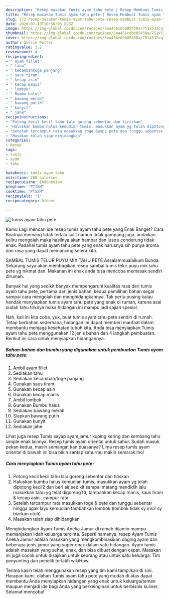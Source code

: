 ```yaml
---
description: "Resep masakan Tumis ayam tahu pete | Resep Membuat Tumis ayam tahu pete Yang Bikin Ngiler"
title: "Resep masakan Tumis ayam tahu pete | Resep Membuat Tumis ayam tahu pete Yang Bikin Ngiler"
slug: 272-resep-masakan-tumis-ayam-tahu-pete-resep-membuat-tumis-ayam-tahu-pete-yang-bikin-ngiler
date: 2020-07-10T10:56:05.823Z
image: https://img-global.cpcdn.com/recipes/5ea456cdbb85450a/751x532cq70/tumis-ayam-tahu-pete-foto-resep-utama.jpg
thumbnail: https://img-global.cpcdn.com/recipes/5ea456cdbb85450a/751x532cq70/tumis-ayam-tahu-pete-foto-resep-utama.jpg
cover: https://img-global.cpcdn.com/recipes/5ea456cdbb85450a/751x532cq70/tumis-ayam-tahu-pete-foto-resep-utama.jpg
author: Gussie Potter
ratingvalue: 3.2
reviewcount: 4
recipeingredient:
- " ayam fillet"
- " tahu"
- " kecambahtoge panjang"
- " saus tiram"
- " kecap asin"
- " kecap manis"
- " lombok"
- " Bumbu halus"
- " bawang merah"
- " bawang putih"
- " kunyit"
- " jahe"
recipeinstructions:
- "Potong kecil kecil tahu lalu goreng sebentar dan tiriskan"
- "Haluskan bumbu halus kemudian tumis, masukkan ayam yg telah dipotong kecil2 dan beri air sedikit sampai matang mendidih lalu masukkan tahu yg telat digoreng td, tambahkan kecap manis, saus tiram &amp; kecap asin.. campur rata"
- "Setelah tercampur rata masukkan toge &amp; pete dan tunggu sebentar hingga agak layu kemudian tambahkan lombok (lombok tidak sy iris2 sy biarkan utuh)"
- "Masakan telah siap dihidangkan"
categories:
- Resep
tags:
- tumis
- ayam
- tahu

katakunci: tumis ayam tahu 
nutrition: 260 calories
recipecuisine: Indonesian
preptime: "PT18M"
cooktime: "PT52M"
recipeyield: "1"
recipecategory: Dinner

---
```



![Tumis ayam tahu pete](https://img-global.cpcdn.com/recipes/5ea456cdbb85450a/751x532cq70/tumis-ayam-tahu-pete-foto-resep-utama.jpg)

Kamu Lagi mencari ide resep tumis ayam tahu pete yang Enak Banget? Cara Buatnya memang tidak terlalu sulit namun tidak gampang juga. andaikan keliru mengolah maka hasilnya akan hambar dan justru cenderung tidak enak. Padahal tumis ayam tahu pete yang enak harusnya sih punya aroma dan rasa yang dapat memancing selera kita.

SAMBAL TUMIS TELUR PUYU MIX TAHU PETE Assalammualaikum Bunda. Sekarang saya akan membagikan resep sambal tumis telur puyu mix tahu pete yg nikmat dan. Makanan ini enak anda bisa mencoba memasak sendiri dirumah.

Banyak hal yang sedikit banyak mempengaruhi kualitas rasa dari tumis ayam tahu pete, pertama dari jenis bahan, kedua pemilihan bahan segar sampai cara mengolah dan menghidangkannya. Tak perlu pusing kalau hendak menyiapkan tumis ayam tahu pete yang enak di rumah, karena asal sudah tahu triknya maka hidangan ini mampu jadi sajian spesial.


Nah, kali ini kita coba, yuk, buat tumis ayam tahu pete sendiri di rumah. Tetap berbahan sederhana, hidangan ini dapat memberi manfaat dalam membantu menjaga kesehatan tubuh kita. Anda bisa menyiapkan Tumis ayam tahu pete menggunakan 12 jenis bahan dan 4 langkah pembuatan. Berikut ini cara untuk menyiapkan hidangannya.

<!--inarticleads1-->

##### Bahan-bahan dan bumbu yang digunakan untuk pembuatan Tumis ayam tahu pete:

1. Ambil  ayam fillet
1. Sediakan  tahu
1. Sediakan  kecambah/toge panjang
1. Gunakan  saus tiram
1. Gunakan  kecap asin
1. Gunakan  kecap manis
1. Ambil  lombok
1. Gunakan  Bumbu halus
1. Sediakan  bawang merah
1. Siapkan  bawang putih
1. Gunakan  kunyit
1. Sediakan  jahe


Lihat juga resep Tumis sayap ayam,jamur kuping kering dan kembang tahu simple enak lainnya. Resep tumis ayam oriental untuk sahur. Sudah masuk pekan kedua, masih semangat kan puasanya? Lima resep tumis ayam oriental di bawah ini bisa bikin santap sahurmu makin semarak lho! 

<!--inarticleads2-->

##### Cara menyiapkan Tumis ayam tahu pete:

1. Potong kecil kecil tahu lalu goreng sebentar dan tiriskan
1. Haluskan bumbu halus kemudian tumis, masukkan ayam yg telah dipotong kecil2 dan beri air sedikit sampai matang mendidih lalu masukkan tahu yg telat digoreng td, tambahkan kecap manis, saus tiram &amp; kecap asin.. campur rata
1. Setelah tercampur rata masukkan toge &amp; pete dan tunggu sebentar hingga agak layu kemudian tambahkan lombok (lombok tidak sy iris2 sy biarkan utuh)
1. Masakan telah siap dihidangkan


Menghidangkan Ayam Tumis Aneka Jamur di rumah dijamin mampu memanjakan lidah keluarga tercinta. Seperti namanya, resep Ayam Tumis Aneka Jamur adalah masakan yang mengkombinasikan daging ayam dan beberapa jenis jamur yang super enak dalam satu hidangan. Ayam tumis adalah masakan yang sehat, enak, dan bisa dibuat dengan cepat. Masakan ini juga cocok untuk disajikan untuk seorang atau untuk satu keluarga. Tim penyunting dan peneliti terlatih wikiHow. 

Terima kasih telah menggunakan resep yang tim kami tampilkan di sini. Harapan kami, olahan Tumis ayam tahu pete yang mudah di atas dapat membantu Anda menyiapkan hidangan yang enak untuk keluarga/teman maupun menjadi ide bagi Anda yang berkeinginan untuk berbisnis kuliner. Selamat mencoba!
